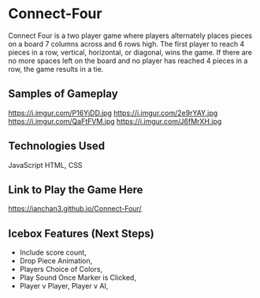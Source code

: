 # Connect-Four
Connect Four is a two player game where players alternately places pieces on a board 7 columns across and 6 rows high. The first player to reach 4 pieces in a row, vertical, horizontal, or diagonal, wins the game. If there are no more spaces left on the board and no player has reached 4 pieces in a row, the game results in a tie.

## **Samples of Gameplay**
https://i.imgur.com/P16YjDD.jpg
https://i.imgur.com/2e9rYAY.jpg
https://i.imgur.com/QaFtFVM.jpg 
https://i.imgur.com/J6fMrXH.jpg

## **Technologies Used**
JavaScript
HTML,
CSS

## **Link to Play the Game Here**
https://ianchan3.github.io/Connect-Four/ 

## **Icebox Features (Next Steps)**
- Include score count,
- Drop Piece Animation,
- Players Choice of Colors,
- Play Sound Once Marker is Clicked,
- Player v Player, Player v AI,